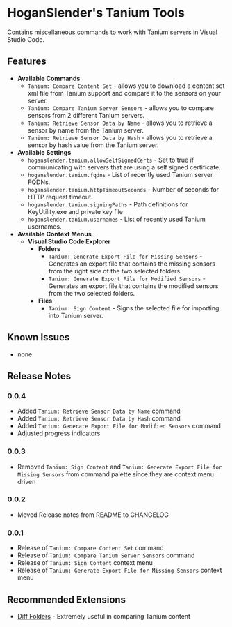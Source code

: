 # HoganSlender's Tanium Tools

Contains miscellaneous commands to work with Tanium servers in Visual Studio Code.

## Features
* **Available Commands**
    * `Tanium: Compare Content Set` - allows you to download a content set xml file from Tanium support and compare it to the sensors on your server.    
    * `Tanium: Compare Tanium Server Sensors` - allows you to compare sensors from 2 different Tanium servers.
    * `Tanium: Retrieve Sensor Data by Name` - allows you to retrieve a sensor by name from the Tanium server.
    * `Tanium: Retrieve Sensor Data by Hash` - allows you to retrieve a sensor by hash value from the Tanium server.
* **Available Settings**
    * `hoganslender.tanium.allowSelfSignedCerts` - Set to true if communicating with servers that are using a self signed certificate.
    * `hoganslender.tanium.fqdns` - List of recently used Tanium server FQDNs.
    * `hoganslender.tanium.httpTimeoutSeconds` - Number of seconds for HTTP request timeout.
    * `hoganslender.tanium.signingPaths` - Path definitions for KeyUtility.exe and private key file
    * `hoganslender.tanium.usernames` - List of recently used Tanium usernames.
* **Available Context Menus**
    * **Visual Studio Code Explorer**
        * **Folders**
            * `Tanium: Generate Export File for Missing Sensors` - Generates an export file that contains the missing sensors from the right side of the two selected folders.
            * `Tanium: Generate Export File for Modified Sensors` - Generates an export file that contains the modified sensors from the two selected folders.
        * **Files**
            * `Tanium: Sign Content` - Signs the selected file for importing into Tanium server.
## Known Issues
* none
## Release Notes
### 0.0.4
* Added `Tanium: Retrieve Sensor Data by Name` command
* Added `Tanium: Retrieve Sensor Data by Hash` command
* Added `Tanium: Generate Export File for Modified Sensors` command
* Adjusted progress indicators
### 0.0.3
* Removed `Tanium: Sign Content` and `Tanium: Generate Export File for Missing Sensors` from command palette since they are context menu driven
### 0.0.2
* Moved Release notes from README to CHANGELOG
### 0.0.1
* Release of `Tanium: Compare Content Set` command
* Release of `Tanium: Compare Tanium Server Sensors` command
* Release of `Tanium: Sign Content` context menu
* Release of `Tanium: Generate Export File for Missing Sensors` context menu
## Recommended Extensions
- [Diff Folders](https://marketplace.visualstudio.com/items?itemName=L13RARY.l13-diff) - Extremely useful in comparing Tanium content
